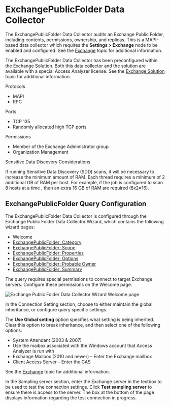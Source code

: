 # ExchangePublicFolder Data Collector

The ExchangePublicFolder Data Collector audits an Exchange Public Folder, including contents,
permissions, ownership, and replicas. This is a MAPI-based data collector which requires the
**Settings > Exchange** node to be enabled and configured. See the
[Exchange](/docs/accessanalyzer/12.0/admin/settings/exchange.md) topic for additional information.

The ExchangePublicFolder Data Collector has been preconfigured within the Exchange Solution. Both
this data collector and the solution are available with a special Access Analyzer license. See the
[Exchange Solution](/docs/accessanalyzer/12.0/solutions/exchange/overview.md) topic for additional information.

Protocols

- MAPI
- RPC

Ports

- TCP 135
- Randomly allocated high TCP ports

Permissions

- Member of the Exchange Administrator group
- Organization Management

Sensitive Data Discovery Considerations

If running Sensitive Data Discovery (SDD) scans, it will be necessary to increase the minimum amount
of RAM. Each thread requires a minimum of 2 additional GB of RAM per host. For example, if the job
is configured to scan 8 hosts at a time , then an extra 16 GB of RAM are required (8x2=16).

## ExchangePublicFolder Query Configuration

The ExchangePublicFolder Data Collector is configured through the Exchange Public Folder Data
Collector Wizard, which contains the following wizard pages:

- Welcome
- [ExchangePublicFolder: Category](/docs/accessanalyzer/12.0/admin/datacollector/exchangepublicfolder/category.md)
- [ExchangePublicFolder: Scope](/docs/accessanalyzer/12.0/admin/datacollector/exchangepublicfolder/scope.md)
- [ExchangePublicFolder: Properties](/docs/accessanalyzer/12.0/admin/datacollector/exchangepublicfolder/properties.md)
- [ExchangePublicFolder: Options](/docs/accessanalyzer/12.0/admin/datacollector/exchangepublicfolder/options.md)
- [ExchangePublicFolder: Probable Owner](/docs/accessanalyzer/12.0/admin/datacollector/exchangepublicfolder/probableowner.md)
- [ExchangePublicFolder: Summary](/docs/accessanalyzer/12.0/admin/datacollector/exchangepublicfolder/summary.md)

The query requires special permissions to connect to target Exchange servers. Configure these
permissions on the Welcome page.

![Exchange Public Folder Data Collector Wizard Welcome page](/img/product_docs/accessanalyzer/12.0/admin/datacollector/exchangepublicfolder/welcome.webp)

In the Connection Setting section, choose to either maintain the global inheritance, or configure
query specific settings.

The **Use Global setting** option specifies what setting is being inherited. Clear this option to
break inheritance, and then select one of the following options:

- System Attendant (2003 & 2007)
- Use the maibox associated with the Windows account that Access Analyzer is run with
- Exchange Mailbox (2010 and newer) – Enter the Exchange mailbox
- Client Access Server – Enter the CAS

See the [Exchange](/docs/accessanalyzer/12.0/admin/settings/exchange.md) topic for additional information.

In the Sampling server section, enter the Exchange server in the textbox to be used to test the
connection settings. Click **Test sampling server** to ensure there is access to the server. The box
at the bottom of the page displays information regarding the test connection in progress.
